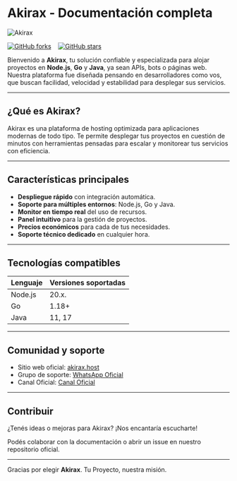 # Akirax - Documentación completa

![Akirax](https://files.catbox.moe/b6c5er.jpg)

[![GitHub forks](https://img.shields.io/github/forks/matias-crypto/docs-akirax?style=social)](https://github.com/inirey/API-COLLECTION/network) &nbsp;&nbsp; [![GitHub stars](https://img.shields.io/github/stars/matias-crypto/docs-akirax?style=social)](https://github.com/inirey/API-COLLECTION/stargazers)

Bienvenido a **Akirax**, tu solución confiable y especializada para alojar proyectos en **Node.js**, **Go** y **Java**, ya sean APIs, bots o páginas web.  
Nuestra plataforma fue diseñada pensando en desarrolladores como vos, que buscan facilidad, velocidad y estabilidad para desplegar sus servicios.

---

## ¿Qué es Akirax?

Akirax es una plataforma de hosting optimizada para aplicaciones modernas de todo tipo. Te permite desplegar tus proyectos en cuestión de minutos con herramientas pensadas para escalar y monitorear tus servicios con eficiencia.

---

## Características principales

- **Despliegue rápido** con integración automática.
- **Soporte para múltiples entornos**: Node.js, Go y Java.
- **Monitor en tiempo real** del uso de recursos.
- **Panel intuitivo** para la gestión de proyectos.
- **Precios económicos** para cada de tus necesidades.
- **Soporte técnico dedicado** en cualquier hora.

---

## Tecnologías compatibles

| Lenguaje  | Versiones soportadas |
|-----------|-----------------------|
| Node.js   | 20.x.                  |
| Go        | 1.18+                 |
| Java      | 11, 17                |

---

## Comunidad y soporte

- Sitio web oficial: [akirax.host](https://home.akirax.net)
- Grupo de soporte: [WhatsApp Oficial](https://chat.whatsapp.com/JxSZTFJN9J20TnsH7KsKTA)
- Canal Oficial: [Canal Oficial](https://whatsapp.com/channel/0029VbBCchVDJ6H6prNYfz2z)

---

## Contribuir

¿Tenés ideas o mejoras para Akirax? ¡Nos encantaría escucharte!  

Podés colaborar con la documentación o abrir un issue en nuestro repositorio oficial.

---

Gracias por elegir **Akirax**. Tu Proyecto, nuestra misión.
